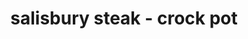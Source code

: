 ---
id: 593044f944e3ce00113dfb74
servings: 6
notes:
directions: 'place mushrooms & onions in the bottom of your slow cooker.
combine beef patty ingredients and form 6 patties.
brown over medium high heat (about 3 minutes per side).
layer beef patties over mushrooms.
combine remaining ingredients except water and cornstarch.
pour over beef and cook on low 5 hours.
once cooked; remove patties and set aside.
turn slow cooker onto high.
combine cold water and cornstarch.
stir into the broth and let cook a few minutes until thickened.
add beef back into the sauce to coat.
serve over mashed potatoes or rice.'
ingredients: '6 oz sliced mushrooms
½ onion; sliced

1½ cups beef broth (low sodium)
1oz package brown gravy mix (dry)
2 tablespoons ketchup
1 teaspoon dijon
2 tablespoons fresh parsley
2 tablespoons corn starch
4 tablespoons water

beef patties
1½ lbs lean ground beef
1 egg yolk
¼ cup minced onion
⅓ cup panko bread crumbs
3 tablespoons milk
1 clove garlic
salt & pepper to taste'
rating: 4
ease: intermediate
category: main course
href: 'https://www.spendwithpennies.com/slow-cooker-salisbury-steak/'
totalTime:
cookTime:
prepTime:
title: salisbury steak - crock pot

path: /salisbury-steak-crock-pot
---